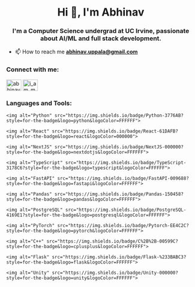 <h1 align="center">Hi 👋, I'm Abhinav</h1>
<h3 align="center">I'm a Computer Science undergrad at UC Irvine, passionate about AI/ML and full stack development.</h3>

- 📫 How to reach me **abhinav.uppala@gmail.com**

<h3 align="left">Connect with me:</h3>
<p align="left">
<a href="https://linkedin.com/in/abhinav-uppala" target="blank"><img align="center" src="https://raw.githubusercontent.com/rahuldkjain/github-profile-readme-generator/master/src/images/icons/Social/linked-in-alt.svg" alt="abhinav-uppala" height="30" width="40" /></a>
<a href="https://www.leetcode.com/i_am_my_dog" target="blank"><img align="center" src="https://raw.githubusercontent.com/rahuldkjain/github-profile-readme-generator/master/src/images/icons/Social/leet-code.svg" alt="i_am_my_dog" height="30" width="40" /></a>
</p>

<h3 align="left">Languages and Tools:</h3>
<div align="left">

    <img alt="Python" src="https://img.shields.io/badge/Python-3776AB?style=for-the-badge&logo=python&logoColor=FFFFFF">
  
    <img alt="React" src="https://img.shields.io/badge/React-61DAFB?style=for-the-badge&logo=react&logoColor=000000">
  
    <img alt="NextJS" src="https://img.shields.io/badge/NextJS-000000?style=for-the-badge&logo=nextdotjs&logoColor=FFFFFF">

    <img alt="TypeScript" src="https://img.shields.io/badge/TypeScript-3178C6?style=for-the-badge&logo=typescript&logoColor=FFFFFF">

    <img alt="FastAPI" src="https://img.shields.io/badge/FastAPI-009688?style=for-the-badge&logo=fastapi&logoColor=FFFFFF">

    <img alt="Pandas" src="https://img.shields.io/badge/Pandas-150458?style=for-the-badge&logo=pandas&logoColor=FFFFFF">

    <img alt="PostgreSQL" src="https://img.shields.io/badge/PostgreSQL-4169E1?style=for-the-badge&logo=postgresql&logoColor=FFFFFF">
   
    <img alt="PyTorch" src="https://img.shields.io/badge/Pytorch-EE4C2C?style=for-the-badge&logo=pytorch&logoColor=FFFFFF">

    <img alt="C++" src="https://img.shields.io/badge/C%2B%2B-00599C?style=for-the-badge&logo=cplusplus&logoColor=FFFFFF">
  
    <img alt="Flask" src="https://img.shields.io/badge/Flask-%233BABC3?style=for-the-badge&logo=flask&logoColor=FFFFFF">

    <img alt="Unity" src="https://img.shields.io/badge/Unity-000000?style=for-the-badge&logo=unity&logoColor=FFFFFF">
</p>
